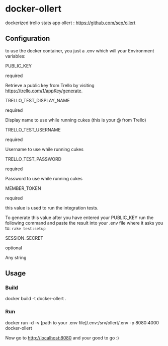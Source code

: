 # docker-ollert
dockerized trello stats app ollert : https://github.com/sep/ollert

## Configuration
to use the docker container, you just a .env which will your Environment variables:

PUBLIC_KEY

required

Retrieve a public key from Trello by visiting https://trello.com/1/appKey/generate.

TRELLO_TEST_DISPLAY_NAME

required

Display name to use while running cukes (this is your @<username> from Trello)

TRELLO_TEST_USERNAME

required

Username to use while running cukes

TRELLO_TEST_PASSWORD

required

Password to use while running cukes

MEMBER_TOKEN

required

this value is used to run the integration tests. 

To generate this value after you have entered your PUBLIC_KEY run the following command and paste the result into your .env file where it asks you to:
``` rake test:setup ```

SESSION_SECRET

optional

Any string

## Usage
### Build
docker build -t docker-ollert .

### Run
 docker run -d -v [path to your .env file]/.env:/srv/ollert/.env -p 8080:4000 docker-ollert

Now go to [http://localhost:8080](http://localhost:8080) and your good to go :)
